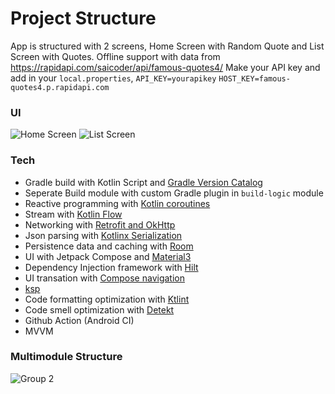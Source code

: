 # Project Structure
App is structured with 2 screens, Home Screen with Random Quote and List Screen with Quotes.
Offline support with data from https://rapidapi.com/saicoder/api/famous-quotes4/ 
Make your API key and add in your `local.properties`,
`API_KEY=yourapikey`
`HOST_KEY=famous-quotes4.p.rapidapi.com`

### UI
![Home Screen](https://github.com/kyawlinnthant/ThreeForHundred/assets/24668175/d632dd03-029e-460e-9f89-a07a84c2acb4)
![List Screen](https://github.com/kyawlinnthant/ThreeForHundred/assets/24668175/62f76577-c28c-46bd-b06c-25b0c5ac1758)


### Tech
- Gradle build with Kotlin Script and [Gradle Version Catalog](https://developer.android.com/build/migrate-to-catalogs)
- Seperate Build module with custom Gradle plugin in `build-logic` module
- Reactive programming with [Kotlin coroutines](https://developer.android.com/kotlin/coroutines)
- Stream with [Kotlin Flow](https://developer.android.com/kotlin/flow)
- Networking with [Retrofit and OkHttp](https://square.github.io/retrofit/)
- Json parsing with [Kotlinx Serialization](https://kotlinlang.org/docs/serialization.html)
- Persistence data and caching with [Room](https://developer.android.com/training/data-storage/room)
- UI with Jetpack Compose and [Material3](https://developer.android.com/jetpack/androidx/releases/compose-material3)
- Dependency Injection framework with [Hilt](https://developer.android.com/training/dependency-injection/hilt-android)
- UI transation with [Compose navigation](https://developer.android.com/jetpack/compose/navigation)
- [ksp](https://kotlinlang.org/docs/ksp-overview.html)
- Code formatting optimization with [Ktlint](https://github.com/JLLeitschuh/ktlint-gradle)
- Code smell optimization with [Detekt](https://plugins.gradle.org/plugin/io.gitlab.arturbosch.detekt)
- Github Action (Android CI)
- MVVM 

### Multimodule Structure
![Group 2](https://github.com/kyawlinnthant/ThreeForHundred/assets/24668175/c9c3bcb4-fe11-48f5-aaf2-96992c669fcb)


